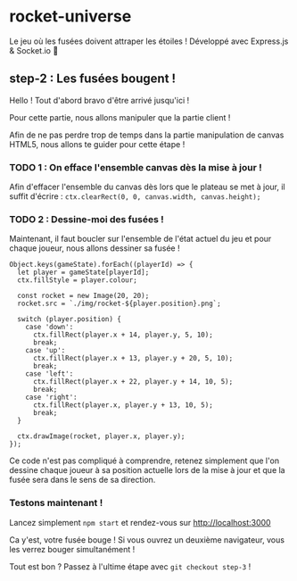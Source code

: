 # rocket-universe

Le jeu où les fusées doivent attraper les étoiles ! Développé avec Express.js & Socket.io 🚀

## step-2 : Les fusées bougent !

Hello ! Tout d'abord bravo d'être arrivé jusqu'ici !

Pour cette partie, nous allons manipuler que la partie client !

Afin de ne pas perdre trop de temps dans la partie manipulation de canvas HTML5, nous allons te guider pour cette étape !

### TODO 1 : On efface l'ensemble canvas dès la mise à jour !

Afin d'effacer l'ensemble du canvas dès lors que le plateau se met à jour, il suffit d'écrire :
``ctx.clearRect(0, 0, canvas.width, canvas.height);``

### TODO 2 : Dessine-moi des fusées !

Maintenant, il faut boucler sur l'ensemble de l'état actuel du jeu et pour chaque joueur, nous allons dessiner sa fusée !

```
Object.keys(gameState).forEach((playerId) => {
  let player = gameState[playerId];
  ctx.fillStyle = player.colour;

  const rocket = new Image(20, 20);
  rocket.src = `./img/rocket-${player.position}.png`;

  switch (player.position) {
    case 'down':
      ctx.fillRect(player.x + 14, player.y, 5, 10);
      break;
    case 'up':
      ctx.fillRect(player.x + 13, player.y + 20, 5, 10);
      break;
    case 'left':
      ctx.fillRect(player.x + 22, player.y + 14, 10, 5);
      break;
    case 'right':
      ctx.fillRect(player.x, player.y + 13, 10, 5);
      break;
  }

  ctx.drawImage(rocket, player.x, player.y);
});
```

Ce code n'est pas compliqué à comprendre, retenez simplement que l'on dessine chaque joueur à sa position actuelle lors de la mise à jour et que la fusée sera dans le sens de sa direction.

### Testons maintenant !

Lancez simplement ``npm start`` et rendez-vous sur [http://localhost:3000](http://localhost:3000)

Ca y'est, votre fusée bouge ! Si vous ouvrez un deuxième navigateur, vous les verrez bouger simultanément ! 

Tout est bon ? Passez à l'ultime étape avec `git checkout step-3` !
